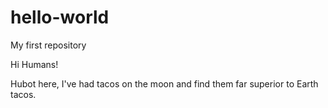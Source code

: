 # hello-world
My first repository

Hi Humans!

Hubot here, I've had tacos on the moon and find them far superior to Earth tacos.
